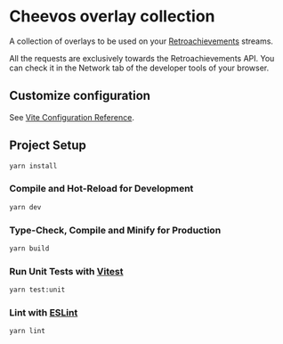 # Cheevos overlay collection

A collection of overlays to be used on your [Retroachievements](https://retroachievements.org/) streams.

All the requests are exclusively towards the Retroachievements API. You can check it in the Network
tab of the developer tools of your browser.

## Customize configuration

See [Vite Configuration Reference](https://vitejs.dev/config/).

## Project Setup

```sh
yarn install
```

### Compile and Hot-Reload for Development

```sh
yarn dev
```

### Type-Check, Compile and Minify for Production

```sh
yarn build
```

### Run Unit Tests with [Vitest](https://vitest.dev/)

```sh
yarn test:unit
```

### Lint with [ESLint](https://eslint.org/)

```sh
yarn lint
```
